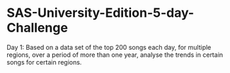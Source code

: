 # SAS-University-Edition-5-day-Challenge
Day 1: Based on a data set of the top 200 songs each day, for multiple regions, over a period of more than one year, analyse the trends in certain songs for certain regions.

